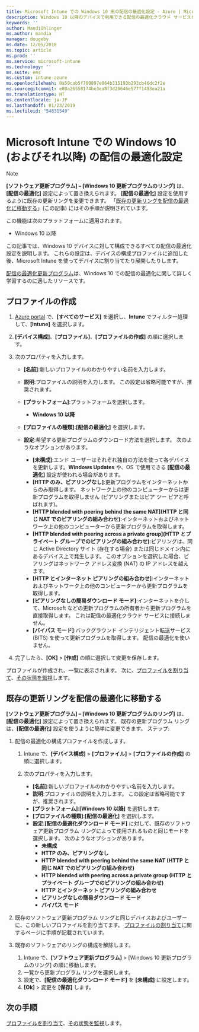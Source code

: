 ```yaml
---
title: Microsoft Intune での Windows 10 用の配信の最適化設定 - Azure | Microsoft Docs
description: Windows 10 以降のデバイスで利用できる配信の最適化クラウド サービスを使って、デバイスにソフトウェア更新プログラムを配信する方法を構成します。 Intune では、デバイス構成プロファイルを作成してインターネットから更新プログラムをインストールします。 また、既存の更新プログラム リングを配信の最適化プロファイルに置き換える方法についても確認します。
keywords: ''
author: MandiOhlinger
ms.author: mandia
manager: dougeby
ms.date: 12/05/2018
ms.topic: article
ms.prod: ''
ms.service: microsoft-intune
ms.technology: ''
ms.suite: ems
ms.custom: intune-azure
ms.openlocfilehash: 0a59cab5f709897e064b315193b292cb46dc2f2e
ms.sourcegitcommit: e08a26558174be3ea8f3d20646e577f1493ea21a
ms.translationtype: HT
ms.contentlocale: ja-JP
ms.lasthandoff: 01/23/2019
ms.locfileid: "54831549"
---
```

# <a name="windows-10-and-newer-delivery-optimization-settings-in-microsoft-intune"></a>Microsoft Intune での Windows 10 (およびそれ以降) の配信の最適化設定

> [!NOTE]
> **[ソフトウェア更新プログラム] – [Windows 10 更新プログラムのリング]** は、**[配信の最適化]** 設定によって置き換えられます。 **[配信の最適化]** 設定を使用するように既存の更新リングを変更できます。 「[既存の更新リングを配信の最適化に移動する](#move-existing-update-rings-to-delivery-optimization)」(この記事) にはその手順が説明されています。 


この機能は次のプラットフォームに適用されます。

- Windows 10 以降

この記事では、Windows 10 デバイスに対して構成できるすべての配信の最適化設定を説明します。 これらの設定は、デバイスの構成プロファイルに追加した後、Microsoft Intune を使ってデバイスに割り当てたり展開したりします。

[配信の最適化更新プログラム](https://docs.microsoft.com/windows/deployment/update/waas-delivery-optimization)は、Windows 10 での配信の最適化に関して詳しく学習するのに適したリソースです。

## <a name="create-the-profile"></a>プロファイルの作成

1. [Azure portal](https://portal.azure.com) で、**[すべてのサービス]** を選択し、**Intune** でフィルター処理して、**[Intune]** を選択します。

2. **[デバイス構成]**、**[プロファイル]**、**[プロファイルの作成]** の順に選択します。

3. 次のプロパティを入力します。

    - **[名前]**:新しいプロファイルのわかりやすい名前を入力します。
    - **説明**:プロファイルの説明を入力します。 この設定は省略可能ですが、推奨されます。
    - **[プラットフォーム]**:プラットフォームを選択します。  

        - **Windows 10 以降**

    - **[プロファイルの種類]**:**[配信の最適化]** を選択します。
    - **設定**:希望する更新プログラムのダウンロード方法を選択します。 次のようなオプションがあります。 

        - **[未構成]**:エンド ユーザーはそれぞれ独自の方法を使って各デバイスを更新します。**Windows Updates** や、OS で使用できる **[配信の最適化]** 設定が使われる場合があります。
        - **[HTTP のみ、ピアリングなし]**:更新プログラムをインターネットからのみ取得します。 ネットワーク上の他のコンピューターからは更新プログラムを取得しません (ピアリングまたはピア ツー ピアと呼ばれます)。
        - **[HTTP blended with peering behind the same NAT]\(HTTP と同じ NAT でのピアリングの組み合わせ\)**:インターネットおよびネットワーク上の他のコンピューターから更新プログラムを取得します。 
        - **[HTTP blended with peering across a private group]\(HTTP とプライベート グループでのピアリングの組み合わせ\)**:ピアリングは、同じ Active Directory サイト (存在する場合) または同じドメイン内にあるデバイス上で発生します。 このオプションを選択した場合、ピアリングはネットワーク アドレス変換 (NAT) の IP アドレスを越えます。
        - **[HTTP とインターネット ピアリングの組み合わせ]**:インターネットおよびネットワーク上の他のコンピューターから更新プログラムを取得します。
        - **[ピアリングなしの簡易ダウンロード モード]**:インターネットを介して、Microsoft などの更新プログラムの所有者から更新プログラムを直接取得します。 これは配信の最適化クラウド サービスに接続しません。
        - **[バイパス モード]**:バックグラウンド インテリジェント転送サービス (BITS) を使って更新プログラムを取得します。 配信の最適化を使いません。

4. 完了したら、**[OK]** > **[作成]** の順に選択して変更を保存します。

プロファイルが作成され、一覧に表示されます。 次に、[プロファイルを割り当て](device-profile-assign.md)、[その状態を監視](device-profile-monitor.md)します。

## <a name="move-existing-update-rings-to-delivery-optimization"></a>既存の更新リングを配信の最適化に移動する

**[ソフトウェア更新プログラム] – [Windows 10 更新プログラムのリング]** は、**[配信の最適化]** 設定によって置き換えられます。 既存の更新プログラム リングは、**[配信の最適化]** 設定を使うように簡単に変更できます。 ステップ:

1. 配信の最適化の構成プロファイルを作成します。

    1. Intune で、**[デバイス構成]** > **[プロファイル]** > **[プロファイルの作成]** の順に選択します。
    2. 次のプロパティを入力します。

        - **[名前]**:新しいプロファイルのわかりやすい名前を入力します。
        - **説明**:プロファイルの説明を入力します。 この設定は省略可能ですが、推奨されます。
        - **[プラットフォーム]**:**[Windows 10 以降]** を選択します。
        - **[プロファイルの種類]**:**[配信の最適化]** を選択します。
        - **設定**:**[配信の最適化ダウンロード モード]** に対して、既存のソフトウェア更新プログラム リングによって使用されるものと同じモードを選択します。 次のようなオプションがあります。
            - **未構成**
            - **HTTP のみ、ピアリングなし**
            - **HTTP blended with peering behind the same NAT (HTTP と同じ NAT でのピアリングの組み合わせ)**
            - **HTTP blended with peering across a private group (HTTP とプライベート グループでのピアリングの組み合わせ)**
            - **HTTP とインターネット ピアリングの組み合わせ**
            - **ピアリングなしの簡易ダウンロード モード**
            - **バイパス モード**

2. 既存のソフトウェア更新プログラム リングと同じデバイスおよびユーザーに、この新しいプロファイルを割り当てます。 [プロファイルの割り当て](device-profile-assign.md)に関するページに手順が記載されています。

3. 既存のソフトウェアのリングの構成を解除します。
    1. Intune で、**[ソフトウェア更新プログラム]** > [Windows 10 更新プログラムのリング] の順に移動します。
    2. 一覧から更新プログラム リングを選択します。
    3. 設定で、**[配信の最適化ダウンロード モード]** を **[未構成]** に設定します。
    4. **[Ok]** >  変更を **[保存]** します。

## <a name="next-steps"></a>次の手順

[プロファイルを割り当て](device-profile-assign.md)、[その状態を監視](device-profile-monitor.md)します。
